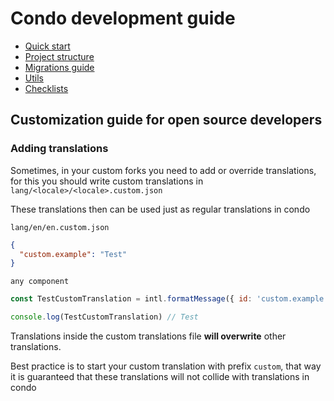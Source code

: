Condo development guide
=====

* [Quick start](./docs/quick-start.md)
* [Project structure](./docs/project-structure.md)
* [Migrations guide](./docs/migrations.md)
* [Utils](./docs/utils)
* [Checklists](./docs/checklists)

## Customization guide for open source developers

### Adding translations

Sometimes, in your custom forks you need to add or override translations, for this you should write custom translations in `lang/<locale>/<locale>.custom.json`

These translations then can be used just as regular translations in condo

`lang/en/en.custom.json`
```json
{
  "custom.example": "Test"
}
```

`any component`
```js
const TestCustomTranslation = intl.formatMessage({ id: 'custom.example' })

console.log(TestCustomTranslation) // Test
```

Translations inside the custom translations file **will overwrite** other translations.

Best practice is to start your custom translation with prefix `custom`, that way it is guaranteed that these translations will not collide with translations in condo